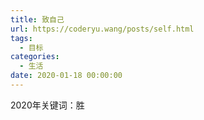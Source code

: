```yaml
---
title: 致自己
url: https://coderyu.wang/posts/self.html
tags:
  - 目标
categories:
  - 生活
date: 2020-01-18 00:00:00
---
```

2020年关键词：胜

